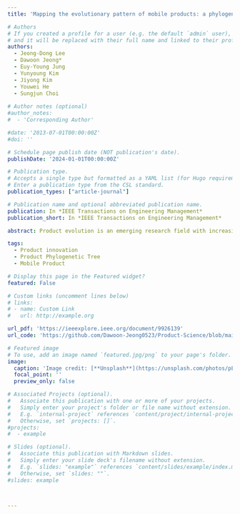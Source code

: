 ```yaml
---
title: 'Mapping the evolutionary pattern of mobile products: a phylogenetic approach'

# Authors
# If you created a profile for a user (e.g. the default `admin` user), write the username (folder name) here
# and it will be replaced with their full name and linked to their profile.
authors:
  - Jeong-Dong Lee
  - Dawoon Jeong*
  - Euy-Young Jung
  - Yunyoung Kim
  - Jiyong Kim
  - Youwei He
  - Sungjun Choi 
  
# Author notes (optional)
#author_notes:
#  - 'Corresponding Author'

#date: '2013-07-01T00:00:00Z'
#doi: ''

# Schedule page publish date (NOT publication's date).
publishDate: '2024-01-01T00:00:00Z'

# Publication type.
# Accepts a single type but formatted as a YAML list (for Hugo requirements).
# Enter a publication type from the CSL standard.
publication_types: ["article-journal"]

# Publication name and optional abbreviated publication name.
publication: In *IEEE Transactions on Engineering Management*
publication_short: In *IEEE Transactions on Engineering Management*

abstract: Product evolution is an emerging research field with increasing academic and practical interest. Although there have been several qualitative and quantitative studies on product evolution, a consensus on operational definitions and generalized methodology for analyzing product evolution has not been reached. Therefore, operational definitions of product gene, product taxon, and ancestor–descendant relationship are presented in this article. Based on the definitions, a unique product phylogenetic tree methodology is introduced considering the differences in biology and products. The methodology can be applied to any product data because it comprises generalized algorithms. To verify the definitions and methodology, a mobile product phylogenetic tree is constructed using the web crawled global mobile product data released between 1995 and 2019. The definitions and methodology were verified by observing historical events, such as emergence of smartphone and growth of Chinese firms on the resulting tree. In addition, three application methods of the methodology are introduced—a tool to explain evolutionary phenomena in a product along with previous product evolution theory, a tool to inform firms of decision making for determining their strategies, and a tool to predict the future product type. In summary, the findings of this study can contribute to the improvement of product evolution research by introducing data-driven and algorithmic approach for analyzing product that can be utilized in future studies. Furthermore, the proposed methodology aids decision making in product development by providing trajectories of products that are expected to survive.

tags:
  - Product innovation
  - Product Phylogenetic Tree
  - Mobile Product

# Display this page in the Featured widget?
featured: False

# Custom links (uncomment lines below)
# links:
# - name: Custom Link
#   url: http://example.org

url_pdf: 'https://ieeexplore.ieee.org/document/9926139'
url_code: 'https://github.com/Dawoon-Jeong0523/Product-Science/blob/main/Phylogenetic_Tree_Product_IEEE_TEM.ipynb'

# Featured image
# To use, add an image named `featured.jpg/png` to your page's folder.
image:
  caption: 'Image credit: [**Unsplash**](https://unsplash.com/photos/pLCdAaMFLTE)'
  focal_point: ''
  preview_only: false

# Associated Projects (optional).
#   Associate this publication with one or more of your projects.
#   Simply enter your project's folder or file name without extension.
#   E.g. `internal-project` references `content/project/internal-project/index.md`.
#   Otherwise, set `projects: []`.
#projects:
#  - example

# Slides (optional).
#   Associate this publication with Markdown slides.
#   Simply enter your slide deck's filename without extension.
#   E.g. `slides: "example"` references `content/slides/example/index.md`.
#   Otherwise, set `slides: ""`.
#slides: example



---
```



